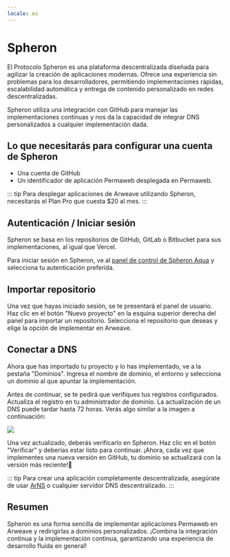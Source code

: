 ```yaml
---
locale: es
---
```

# Spheron

El Protocolo Spheron es una plataforma descentralizada diseñada para agilizar la creación de aplicaciones modernas. Ofrece una experiencia sin problemas para los desarrolladores, permitiendo implementaciones rápidas, escalabilidad automática y entrega de contenido personalizado en redes descentralizadas.

Spheron utiliza una integración con GitHub para manejar las implementaciones continuas y nos da la capacidad de integrar DNS personalizados a cualquier implementación dada.

## Lo que necesitarás para configurar una cuenta de Spheron

* Una cuenta de GitHub
* Un identificador de aplicación Permaweb desplegada en Permaweb.

::: tip
Para desplegar aplicaciones de Arweave utilizando Spheron, necesitarás el Plan Pro que cuesta $20 al mes.
:::

## Autenticación / Iniciar sesión

Spheron se basa en los repositorios de GitHub, GitLab o Bitbucket para sus implementaciones, al igual que Vercel.

Para iniciar sesión en Spheron, ve al [panel de control de Spheron Aqua](https://app.spheron.network/) y selecciona tu autenticación preferida.

## Importar repositorio

Una vez que hayas iniciado sesión, se te presentará el panel de usuario. Haz clic en el botón "Nuevo proyecto" en la esquina superior derecha del panel para importar un repositorio. Selecciona el repositorio que deseas y elige la opción de implementar en Arweave.

## Conectar a DNS

Ahora que has importado tu proyecto y lo has implementado, ve a la pestaña "Dominios". Ingresa el nombre de dominio, el entorno y selecciona un dominio al que apuntar la implementación.

Antes de continuar, se te pedirá que verifiques tus registros configurados. Actualiza el registro en tu administrador de dominio. La actualización de un DNS puede tardar hasta 72 horas. Verás algo similar a la imagen a continuación:

<img src="https://arweave.net/8BNk8spFayPCdCHx1XrsoMtMdX1-qsDYAORPJ8BNZ3Y" />

Una vez actualizado, deberás verificarlo en Spheron. Haz clic en el botón "Verificar" y deberías estar listo para continuar. ¡Ahora, cada vez que implementes una nueva versión en GitHub, tu dominio se actualizará con la versión más reciente!🎉

::: tip
Para crear una aplicación completamente descentralizada, asegúrate de usar [ArNS](https://ar.io/arns) o cualquier servidor DNS descentralizado.
:::

## Resumen

Spheron es una forma sencilla de implementar aplicaciones Permaweb en Arweave y redirigirlas a dominios personalizados. ¡Combina la integración continua y la implementación continua, garantizando una experiencia de desarrollo fluida en general!